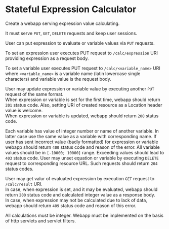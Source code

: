 # Stateful Expression Calculator

Create a webapp serving expression value calculating.

It must serve `PUT`, `GET`, `DELETE` requests and keep user sessions.

User can put expression to evaluate or variable values via `PUT` requests.

To set an expression user executes PUT request to `/calc/expression` URI providing expression as a request body.

To set a variable user executes PUT request to `/calc/<variable_name>` URI where `<variable_name>` is a variable name (latin lowercase single characters) and variable value is the request body.
 
User may update expression or variable value by executing another `PUT` request of the same format.\
When expression or variable is set for the first time, webapp should return `201` status code. Also, setting URI of created resource as a Location header value is welcome.\
When expression or variable is updated, webapp should return `200` status code.

Each variable has value of integer number or name of another variable.
In latter case use the same value as a variable with corresponding name.
If user has sent incorrect value (badly formatted) for expression or variable webapp should return `400` status code and reason of the error.
All variable values should be in `[-10000; 10000]` range. Exceeding values should lead to `403` status code.
User may unset equation or variable by executing `DELETE` request to corresponding resource URL.
Such requests should return `204` status codes.

User may get valur of evaluated expression by execution `GET` request to `/calc/result` URI.\
In case, when expression is set, and it may be evaluated, webapp should return `200` status code and calculated integer value as a response body.\
In case, when expression may not be calculated due to lack of data, webapp should return `409` status code and reason of this error.  

All calculations must be integer.
Webapp must be implemented on the basis of http servlets and servlet filters. 